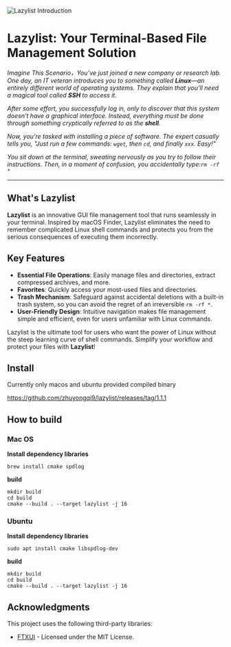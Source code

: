 ![Lazylist Introduction](https://github.com/zhuyongqi9/lazylist/raw/master/image/intro.gif)

# Lazylist: Your Terminal-Based File Management Solution  

*Imagine This Scenario，You’ve just joined a new company or research lab. One day, an IT veteran introduces you to something called **Linux**—an entirely different world of operating systems. They explain that you’ll need a magical tool called **SSH** to access it.*  

*After some effort, you successfully log in, only to discover that this system doesn’t have a graphical interface. Instead, everything must be done through something cryptically referred to as the **shell**.*  

*Now, you’re tasked with installing a piece of software. The expert casually tells you, "Just run a few commands: `wget`, then `cd`, and finally `xxx`. Easy!"*  

*You sit down at the terminal, sweating nervously as you try to follow their instructions. Then, in a moment of confusion, you accidentally type:`rm -rf *`*  

***
## What's Lazylist
**Lazylist** is an innovative GUI file management tool that runs seamlessly in your terminal. Inspired by macOS Finder, Lazylist eliminates the need to remember complicated Linux shell commands and protects you from the serious consequences of executing them incorrectly.  

## Key Features  
- **Essential File Operations**: Easily manage files and directories, extract compressed archives, and more.  
- **Favorites**: Quickly access your most-used files and directories.  
- **Trash Mechanism**: Safeguard against accidental deletions with a built-in trash system, so you can avoid the regret of an irreversible `rm -rf *`.  
- **User-Friendly Design**: Intuitive navigation makes file management simple and efficient, even for users unfamiliar with Linux commands.  

Lazylist is the ultimate tool for users who want the power of Linux without the steep learning curve of shell commands. Simplify your workflow and protect your files with **Lazylist**!  
## Install
Currently only macos and ubuntu provided compiled binary

https://github.com/zhuyongqi9/lazylist/releases/tag/1.1.1

## How to build

### Mac OS

**Install dependency libraries**
```
brew install cmake spdlog
```

**build**
```
mkdir build
cd build
cmake --build . --target lazylist -j 16
```


### Ubuntu
**Install dependency libraries**
```
sudo apt install cmake libspdlog-dev
```

**build**
```
mkdir build
cd build
cmake --build . --target lazylist -j 16
```


## Acknowledgments  
This project uses the following third-party libraries:  
- [FTXUI](https://github.com/ArthurSonzogni/FTXUI) - Licensed under the MIT License.  
